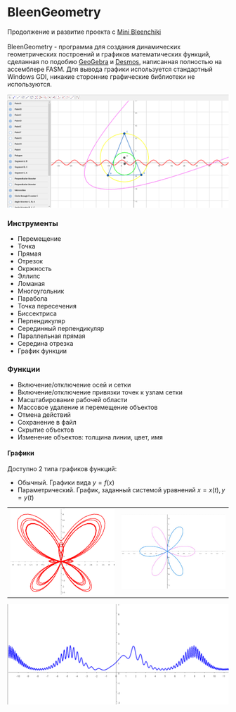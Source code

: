 # BleenGeometry
Продолжение и развитие проекта с [Mini Bleenchiki](https://github.com/theexponenta/dos-plotter)\
\
BleenGeometry - программа для создания динамических геометрических построений и графиков математических функций, сделанная по подобию [GeoGebra](https://geogebra.org/geometry) и [Desmos](https://www.desmos.com/calculator), написанная полностью на ассемблере FASM. Для вывода графики используется стандартный Windows GDI, никакие сторонние графические библиотеки не используются.


![Общий вид программы](screenshots/BleenGeometry.png)


### Инструменты
- Перемещение
- Точка
- Прямая
- Отрезок
- Окржность
- Эллипс
- Ломаная
- Многоугольник
- Парабола
- Точка пересечения
- Биссектриса
- Перпендикуляр
- Серединный перпендикуляр
- Параллельная прямая
- Середина отрезка
- График функции


### Функции
- Включение/отключение осей и сетки
- Включение/отключение привязки точек к узлам сетки
- Масштабирование рабочей области
- Массовое удаление и перемещение объектов
- Отмена действий
- Сохранение в файл
- Скрытие объектов
- Изменение объектов: толщина линии, цвет, имя


#### Графики
Доступно 2 типа графиков функций:
- Обычный. Графики вида $y=f(x)$
- Параметрический. График, заданный системой уравнений
$x = x(t), y = y(t)$

|   |  |
| ------------- | ------------- |
| ![Бабочка](screenshots/Butterfly.png)  | ![Цветок](screenshots/Flower.png)  |


![Кардиограмма](screenshots/ScaryPlot.png)
